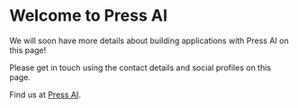 # Welcome to Press AI

We will soon have more details about building applications with Press AI on this page!

Please get in touch using the contact details and social profiles on this page. 


Find us at [Press AI](https://press.ai/).

